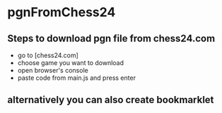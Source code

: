 # pgnFromChess24
## Steps to download pgn file from chess24.com
* go to [chess24.com]
* choose game you want to download
* open browser's console
* paste code from main.js and press enter

## alternatively you can also create bookmarklet